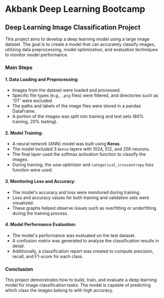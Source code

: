 # Akbank Deep Learning Bootcamp

## Deep Learning Image Classification Project

This project aims to develop a deep learning model using a large image dataset. The goal is to create a model that can accurately classify images, utilizing data preprocessing, model optimization, and evaluation techniques to monitor model performance.

### Main Steps

#### 1. Data Loading and Preprocessing:
- Images from the dataset were loaded and processed.
- Specific file types (e.g., `.png` files) were filtered, and directories such as 'GT' were excluded.
- The paths and labels of the image files were stored in a pandas DataFrame.
- A portion of the images was split into training and test sets (80% training, 20% testing).

#### 2. Model Training:
- A neural network (ANN) model was built using **Keras**.
- The model included 3 `Dense` layers with 1024, 512, and 256 neurons.
- The final layer used the softmax activation function to classify the images.
- During training, the `adam` optimizer and `categorical_crossentropy` loss function were used.

#### 3. Monitoring Loss and Accuracy:
- The model's accuracy and loss were monitored during training.
- Loss and accuracy values for both training and validation sets were visualized.
- These graphs helped observe issues such as overfitting or underfitting during the training process.

#### 4. Model Performance Evaluation:
- The model's performance was evaluated on the test dataset.
- A confusion matrix was generated to analyze the classification results in detail.
- Additionally, a classification report was created to compute precision, recall, and F1-score for each class.

### Conclusion

This project demonstrates how to build, train, and evaluate a deep learning model for image classification tasks. The model is capable of predicting which class the images belong to with high accuracy.
